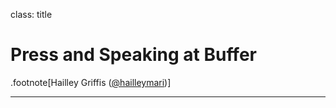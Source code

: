 class: title

# Press and Speaking at Buffer

.footnote[Hailley Griffis ([@hailleymari](https://twitter.com/hailleymari))]

---
